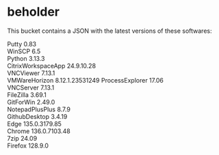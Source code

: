 # beholder
This bucket contains a JSON with the latest versions of these softwares:

Putty              0.83           
WinSCP             6.5            
Python             3.13.3         
CitrixWorkspaceApp 24.9.10.28     
VNCViewer          7.13.1         
VMWareHorizon      8.12.1.23531249
ProcessExplorer    17.06          
VNCServer          7.13.1         
FileZilla          3.69.1         
GitForWin          2.49.0         
NotepadPlusPlus    8.7.9          
GithubDesktop      3.4.19         
Edge               135.0.3179.85  
Chrome             136.0.7103.48  
7zip               24.09          
Firefox            128.9.0          



